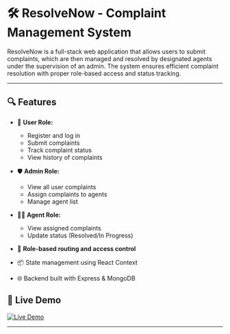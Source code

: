 # 🛠️ ResolveNow - Complaint Management System

ResolveNow is a full-stack web application that allows users to submit complaints, which are then managed and resolved by designated agents under the supervision of an admin. The system ensures efficient complaint resolution with proper role-based access and status tracking.

---

## 🔍 Features

- 👤 **User Role:**
  - Register and log in
  - Submit complaints
  - Track complaint status
  - View history of complaints

- 🛡️ **Admin Role:**
  - View all user complaints
  - Assign complaints to agents
  - Manage agent list

- 🧑‍🔧 **Agent Role:**
  - View assigned complaints
  - Update status (Resolved/In Progress)

- 🔐 **Role-based routing and access control**
- 📦 State management using React Context
- 🌐 Backend built with Express & MongoDB

## 🚀 Live Demo
  [![Live Demo](https://img.shields.io/badge/Live-Demo-green)](https://complaint-management-system-five.vercel.app/)


---

